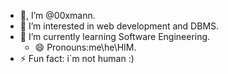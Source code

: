 - 👋, I’m @00xmann.
- 👀 I’m interested in web development and DBMS.
- 🌱 I’m currently learning Software Engineering.
  - 😄 Pronouns:me\he\HIM.
- ⚡ Fun fact: i`m not human :)

<!---
00xmann/00xmann is a ✨ special ✨ repository because its `README.md` (this file) appears on your GitHub profile.
You can click the Preview link to take a look at your changes.
--->
